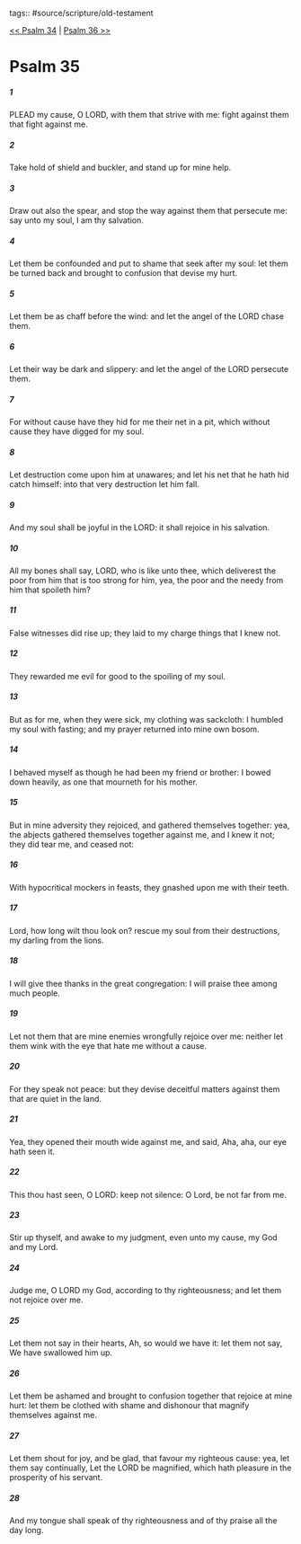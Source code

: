 tags:: #source/scripture/old-testament

[<< Psalm 34](/Old_Testament/19_Psalms/Psalm_34.md) | [Psalm 36 >>](/Old_Testament/19_Psalms/Psalm_36.md)

# Psalm 35

##### 1

PLEAD my cause, O LORD, with them that strive with me: fight against them that fight against me.

##### 2

Take hold of shield and buckler, and stand up for mine help.

##### 3

Draw out also the spear, and stop the way against them that persecute me: say unto my soul, I am thy salvation.

##### 4

Let them be confounded and put to shame that seek after my soul: let them be turned back and brought to confusion that devise my hurt.

##### 5

Let them be as chaff before the wind: and let the angel of the LORD chase them.

##### 6

Let their way be dark and slippery: and let the angel of the LORD persecute them.

##### 7

For without cause have they hid for me their net in a pit, which without cause they have digged for my soul.

##### 8

Let destruction come upon him at unawares; and let his net that he hath hid catch himself: into that very destruction let him fall.

##### 9

And my soul shall be joyful in the LORD: it shall rejoice in his salvation.

##### 10

All my bones shall say, LORD, who is like unto thee, which deliverest the poor from him that is too strong for him, yea, the poor and the needy from him that spoileth him?

##### 11

False witnesses did rise up; they laid to my charge things that I knew not.

##### 12

They rewarded me evil for good to the spoiling of my soul.

##### 13

But as for me, when they were sick, my clothing was sackcloth: I humbled my soul with fasting; and my prayer returned into mine own bosom.

##### 14

I behaved myself as though he had been my friend or brother: I bowed down heavily, as one that mourneth for his mother.

##### 15

But in mine adversity they rejoiced, and gathered themselves together: yea, the abjects gathered themselves together against me, and I knew it not; they did tear me, and ceased not:

##### 16

With hypocritical mockers in feasts, they gnashed upon me with their teeth.

##### 17

Lord, how long wilt thou look on? rescue my soul from their destructions, my darling from the lions.

##### 18

I will give thee thanks in the great congregation: I will praise thee among much people.

##### 19

Let not them that are mine enemies wrongfully rejoice over me: neither let them wink with the eye that hate me without a cause.

##### 20

For they speak not peace: but they devise deceitful matters against them that are quiet in the land.

##### 21

Yea, they opened their mouth wide against me, and said, Aha, aha, our eye hath seen it.

##### 22

This thou hast seen, O LORD: keep not silence: O Lord, be not far from me.

##### 23

Stir up thyself, and awake to my judgment, even unto my cause, my God and my Lord.

##### 24

Judge me, O LORD my God, according to thy righteousness; and let them not rejoice over me.

##### 25

Let them not say in their hearts, Ah, so would we have it: let them not say, We have swallowed him up.

##### 26

Let them be ashamed and brought to confusion together that rejoice at mine hurt: let them be clothed with shame and dishonour that magnify themselves against me.

##### 27

Let them shout for joy, and be glad, that favour my righteous cause: yea, let them say continually, Let the LORD be magnified, which hath pleasure in the prosperity of his servant.

##### 28

And my tongue shall speak of thy righteousness and of thy praise all the day long.
